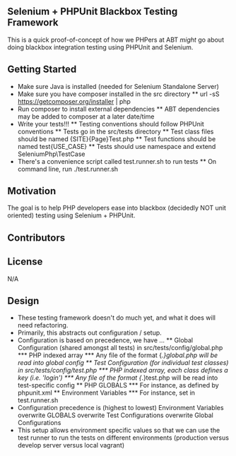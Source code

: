 ## Selenium + PHPUnit Blackbox Testing Framework

This is a quick proof-of-concept of how we PHPers at ABT *might* go about doing blackbox integration testing using PHPUnit and Selenium.

## Getting Started

* Make sure Java is installed (needed for Selenium Standalone Server)
* Make sure you have composer installed in the src directory
    ** url -sS https://getcomposer.org/installer | php
* Run composer to install external dependencies
    ** ABT dependencies may be added to composer at a later date/time
* Write your tests!!!
    ** Testing conventions should follow PHPUnit conventions
    ** Tests go in the src/tests directory
    ** Test class files should be named {SITE}{Page}Test.php
    ** Test functions should be named test{USE_CASE}
    ** Tests should use namespace and extend SeleniumPhp\TestCase
* There's a convenience script called test.runner.sh to run tests
    ** On command line, run ./test.runner.sh

## Motivation

The goal is to help PHP developers ease into blackbox (decidedly NOT unit oriented) testing using Selenium + PHPUnit.

## Contributors


## License

N/A

## Design

* These testing framework doesn't do much yet, and what it does will need refactoring.
* Primarily, this abstracts out configuration / setup.
* Configuration is based on precedence, we have ...
    ** Global Configuration (shared amongst all tests) in src/tests/config/global.php
        *** PHP indexed array
        *** Any file of the format {*.}global.php will be read into global config
    ** Test Configuration (for individual test classes) in src/tests/config/test.php
        *** PHP indexed array, each class defines a key (i.e. 'login')
        *** Any file of the format {*.}test.php will be read into test-specific config
    ** PHP GLOBALS
        *** For instance, as defined by phpunit.xml
    ** Environment Variables
        *** For instance, set in test.runner.sh
* Configuration precedence is (highest to lowest) Environment Variables overwrite GLOBALS overwrite Test Configurations overwrite Global Configurations
* This setup allows environment specific values so that we can use the test runner to run the tests on different environments (production versus develop server versus local vagrant)